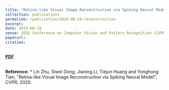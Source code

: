 ```yaml
---
title: "Retina-like Visual Image Reconstruction via Spiking Neural Model"
collection: publications
permalink: /publication/2020-08-19-reconstruction
excerpt: 
date: 2019-08-19
venue: IEEE Conference on Computer Vision and Pattern Recognition (CVPR oral)
paperurl: 
citation: 
---
```

<a href="https://jianing-li.github.io/files/2020_cvpr_reconstruction.pdf" target="_blank"><b>PDF</b></a>&emsp;

<br />
<b>Reference:</b>
* Lin Zhu, Siwei Dong, Jianing Li, Tiejun Huang and Yonghong Tian, "Retina-like Visual Image Reconstruction via Spiking Neural Model", CVPR, 2020.